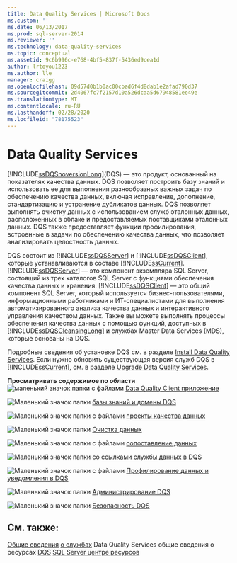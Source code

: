 ```yaml
---
title: Data Quality Services | Microsoft Docs
ms.custom: ''
ms.date: 06/13/2017
ms.prod: sql-server-2014
ms.reviewer: ''
ms.technology: data-quality-services
ms.topic: conceptual
ms.assetid: 9c6b996c-e768-4bf5-837f-5436ed9cea1d
author: lrtoyou1223
ms.author: lle
manager: craigg
ms.openlocfilehash: 09d57d0b1b0ac00cbad6f4d8dab1e2afad790d37
ms.sourcegitcommit: 2d4067fc7f2157d10a526dcaa5d67948581ee49e
ms.translationtype: MT
ms.contentlocale: ru-RU
ms.lasthandoff: 02/28/2020
ms.locfileid: "78175523"
---
```

# <a name="data-quality-services"></a>Data Quality Services
  [!INCLUDE[ssDQSnoversionLong](../includes/ssdqsnoversionlong-md.md)](DQS) — это продукт, основанный на показателях качества данных. DQS позволяет построить базу знаний и использовать ее для выполнения разнообразных важных задач по обеспечению качества данных, включая исправление, дополнение, стандартизацию и устранение дубликатов данных. DQS позволяет выполнять очистку данных с использованием служб эталонных данных, расположенных в облаке и предоставляемых поставщиками эталонных данных. DQS также предоставляет функции профилирования, встроенные в задачи по обеспечению качества данных, что позволяет анализировать целостность данных.

 DQS состоит из [!INCLUDE[ssDQSServer](../includes/ssdqsserver-md.md)] и [!INCLUDE[ssDQSClient](../includes/ssdqsclient-md.md)], которые устанавливаются в составе [!INCLUDE[ssCurrent](../includes/sscurrent-md.md)]. 
  [!INCLUDE[ssDQSServer](../includes/ssdqsserver-md.md)] — это компонент экземпляра SQL Server, состоящий из трех каталогов SQL Server с функциями обеспечения качества данных и хранения. 
  [!INCLUDE[ssDQSClient](../includes/ssdqsclient-md.md)] — это общий компонент SQL Server, который используется бизнес-пользователями, информационными работниками и ИТ-специалистами для выполнения автоматизированного анализа качества данных и интерактивного управления качеством данных. Также вы можете выполнять процессы обеспечения качества данных с помощью функций, доступных в [!INCLUDE[ssDQSCleansingLong](../includes/ssdqscleansinglong-md.md)] и службах Master Data Services (MDS), которые основаны на DQS.

 Подробные сведения об установке DQS см. в разделе [Install Data Quality Services](install-windows/install-data-quality-services.md). Если нужно обновить существующая версия служб DQS в [!INCLUDE[ssCurrent](../includes/sscurrent-md.md)], см. в разделе [Upgrade Data Quality Services](../database-engine/install-windows/upgrade-data-quality-services.md).

 **Просматривать содержимое по области** ![маленький значок папки с файлами](../../2014/integration-services/media/filefolder-small.gif "Маленький значок папки") [Data Quality Client приложение](../../2014/data-quality-services/data-quality-client-application.md)

 ![Маленький значок папки](../../2014/integration-services/media/filefolder-small.gif "Маленький значок папки") [базы знаний и домены DQS](../../2014/data-quality-services/dqs-knowledge-bases-and-domains.md)

 ![Маленький значок папки с файлами](../../2014/integration-services/media/filefolder-small.gif "Маленький значок папки") [проекты качества данных](../../2014/data-quality-services/data-quality-projects-dqs.md)

 ![Маленький значок папки](../../2014/integration-services/media/filefolder-small.gif "Маленький значок папки") [Очистка данных](../../2014/data-quality-services/data-cleansing.md)

 ![Маленький значок папки с файлами](../../2014/integration-services/media/filefolder-small.gif "Маленький значок папки") [сопоставление данных](../../2014/data-quality-services/data-matching.md)

 ![Маленький значок папки](../../2014/integration-services/media/filefolder-small.gif "Маленький значок папки") со [ссылками службы данных в DQS](../../2014/data-quality-services/reference-data-services-in-dqs.md)

 ![Маленький значок папки с файлами](../../2014/integration-services/media/filefolder-small.gif "Маленький значок папки") [Профилирование данных и уведомления в DQS](../../2014/data-quality-services/data-profiling-and-notifications-in-dqs.md)

 ![Маленький значок папки](../../2014/integration-services/media/filefolder-small.gif "Маленький значок папки") [Администрирование DQS](../../2014/data-quality-services/dqs-administration.md)

 ![Маленький значок папки](../../2014/integration-services/media/filefolder-small.gif "Маленький значок папки") [Безопасность DQS](../../2014/data-quality-services/dqs-security.md)

## <a name="see-also"></a>См. также:
 [Общие сведения](../../2014/data-quality-services/introduction-to-data-quality-services.md) [о службах](../../2014/data-quality-services/data-quality-services-concepts.md) Data Quality Services общие сведения о ресурсах [DQS](https://technet.microsoft.com/sqlserver/hh780961) [SQL Server центре ресурсов](https://go.microsoft.com/fwlink/?linkID=219676)



